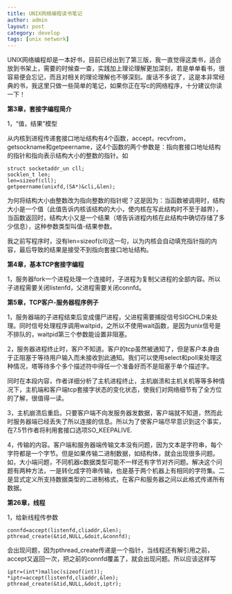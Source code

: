 ```yaml
---
title: UNIX网络编程读书笔记
author: admin
layout: post
category: develop
tags: [unix network]
---
```

UNIX网络编程却是一本好书，目前已经出到了第三版，我一直觉得这类书，适合放到书架上，需要的时候查一查，实践加上理论理解更加深刻，若是单单看书，很容易便会忘记，而且对相关的理论理解也不够深刻。废话不多说了，这是本非常经典的书，我这里只做一些简单的笔记，如果你正在写c的网络程序，十分建议你读一下！

**第3章，套接字编程简介**

1，“值，结果”模型

从内核到进程传递套接口地址结构有4个函数，accept，recvfrom，getsockname和getpeername，这4个函数的两个参数是：指向套接口地址结构的指针和指向表示结构大小的整数的指针。如

    struct socketaddr_un cll;
    socklen_t len;
    len=sizeof(cll);
    getpeername(unixfd,(SA*)&cli,&len);

为何将结构大小由整数改为指向整数的指针呢？这是因为：当函数被调用时，结构大小是一个值（此值告诉内核该结构的大小，使内核在写此结构时不至于越界），当函数返回时，结构大小又是一个结果（塔告诉进程内核在此结构中确切存储了多少信息），这种参数类型叫值-结果参数。

我之前写程序时，没有len=sizeof(cll)这一句，以为内核会自动填充指针指的内容，最后导致的结果是接受不到指向套接口地址结构。

**第4章，基本TCP套接字编程**

1，服务器fork一个进程处理一个连接时，子进程为复制父进程的全部内容。所以子进程需要关闭listenfd，父进程需要关闭connfd。

**第5章，TCP客户-服务器程序例子**

1，服务器端的子进程结束后变成僵尸进程，父进程需要捕捉信号SIGCHLD来处理。同时信号处理程序调用waitpid，之所以不使用wait函数，是因为unix信号是不排队的，waitpid第三个参数能设置非阻塞。

2，服务器进程终止时，客户不知道。客户的tcp虽然被通知了，但是客户本身由于正阻塞于等待用户输入而未接收到此通知。我们可以使用select和poll来处理这种情况，塔等待多个多个描述符中得任一个准备好而不是阻塞于单个描述字。

同时在本段内容，作者详细分析了主机进程终止，主机崩溃和主机关机等等多种情况下，主机端和客户端tcp套接字状态的变化状态，使我们对网络细节有了全方位的了解，很值得一读。

3，主机崩溃后重启。只要客户端不向发服务器发数据，客户端就不知道，然而此时服务器端已经丢失了所以连接的信息。所以为了使客户端尽早意识到这个事实，在7.5节作者将利用套接口选项SO_KEEPALIVE.

4，传输的内容。客户端和服务器端传输文本没有问题，因为文本是字符串，每个字符都是一个字节。但是如果传输二进制数据，如结构体，就会出现很多问题。如，大小端问题，不同机器c数据类型可能不一样还有字节对齐问题。解决这个问题有两种方法，一是转化成字符串传输，也是基于两个机器上有相同的字符集。二是显式定义所支持数据类型的二进制格式，在客户和服务器之间以此格式传递所有数据。



**第26章，线程**

1，给新线程传参数

    connfd=accept(listenfd,cliaddr,&len);
    pthread_create(&tid,NULL,&doit,&connfd);

会出现问题，因为pthread_create传递是一个指针，当线程还有解引用之前，accept又返回一次，把之前的connfd覆盖了，就会出现问题。所以应该这样写

    iptr=(int*)malloc(sizeof(int));
    *iptr=accept(listenfd,cliaddr,&len);
    pthread_create(&tid,NULL,&doit,iptr);
